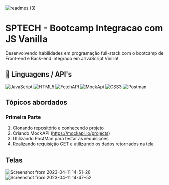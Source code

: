 
![readmes (3)](https://user-images.githubusercontent.com/37668247/231278504-7974e990-bedc-4812-9ae0-b1560fd0bf06.png)


# SPTECH - Bootcamp Integracao com JS Vanilla
Desenvolvendo habilidades em programação full-stack com o bootcamp de Front-end e Back-end integrado em JavaScript Vinilla!

## 🔧 Linguagens / API's
![JavaScript](https://img.shields.io/badge/javascript-%23323330.svg?style=for-the-badge&logo=javascript&logoColor=%23F7DF1E)
![HTML5](https://img.shields.io/badge/html5-%23E34F26.svg?style=for-the-badge&logo=html5&logoColor=white)
![FetchAPI](https://img.shields.io/badge/FetchAPI-005571?style=for-the-badge)
![MockApi](https://img.shields.io/badge/MockAPI-1C1E24?style=for-the-badge&)
![CSS3](https://img.shields.io/badge/css3-%231572B6.svg?style=for-the-badge&logo=css3&logoColor=white)
![Postman](https://img.shields.io/badge/Postman-FF6C37?style=for-the-badge&logo=postman&logoColor=white)

## Tópicos abordados 

### Primeira Parte
1. Clonando repositório e conhecendo projeto
2. Criando MockAPI (https://mockapi.io/projects)
3. Utilizando PostMan para testar as requisições
1. Realizando requisição GET e utilizando os dados retornados na tela

## Telas
![Screenshot from 2023-04-11 14-51-26](https://user-images.githubusercontent.com/37668247/231247317-db119c4e-5a9e-4d8f-bd78-fe9c352c3b43.png)
![Screenshot from 2023-04-11 14-47-52](https://user-images.githubusercontent.com/37668247/231247329-26adf667-bea7-4423-ad2a-dd34f228ffbf.png)




